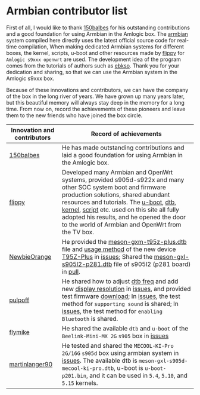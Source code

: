 # Armbian contributor list

First of all, I would like to thank [150balbes](https://github.com/150balbes) for his outstanding contributions and a good foundation for using Armbian in the Amlogic box. The [armbian](https://github.com/armbian/build) system compiled here directly uses the latest official source code for real-time compilation, When making dedicated Armbian systems for different boxes, the kernel, scripts, u-boot and other resources made by [flippy](https://github.com/unifreq/openwrt_packit) for `Amlogic s9xxx openwrt` are used. The development idea of the program comes from the tutorials of authors such as [ebkso](https://www.kflyo.com/howto-compile-armbian-for-n1-box). Thank you for your dedication and sharing, so that we can use the Armbian system in the Amlogic s9xxx box.

Because of these innovations and contributors, we can have the company of the box in the long river of years. We have grown up many years later, but this beautiful memory will always stay deep in the memory for a long time. From now on, record the achievements of these pioneers and leave them to the new friends who have joined the box circle.

| Innovation and contributors | Record of achievements |
| ---- | ---- |
| [150balbes](https://github.com/150balbes) | He has made outstanding contributions and laid a good foundation for using Armbian in the Amlogic box. |
| [flippy](https://github.com/unifreq) | Developed many Armbian and OpenWrt systems, provided s905d-s922x and many other SOC system boot and firmware production solutions, shared abundant resources and tutorials. The [u-boot](build-armbian/amlogic-u-boot), [dtb](build-armbian/amlogic-dtb), [kernel](https://github.com/ophub/kernel/tree/main/pub/stable), [script](build-armbian/common-files/files/usr/sbin) etc. used on this site all fully adopted his results, and he opened the door to the world of Armbian and OpenWrt from the TV box. |
| [NewbieOrange](https://github.com/NewbieOrange) | He provided the [meson-gxm-t95z-plus.dtb](https://github.com/ophub/amlogic-s9xxx-armbian/blob/main/build-armbian/amlogic-dtb/meson-gxm-t95z-plus.dtb) file and [usage method](build-armbian/common-files/patches/boot/s912-t95z-plus) of the new device [T95Z-Plus](https://www.tokopedia.com/search?st=product&q=t95z%20plus) in [issues](https://github.com/ophub/amlogic-s9xxx-armbian/issues/22#issuecomment-968260448); Shared the [meson-gxl-s905l2-p281.dtb](build-armbian/amlogic-dtb/meson-gxl-s905l2-p281.dtb) file of s905l2 (p281 board) in [pull](https://github.com/ophub/amlogic-s9xxx-armbian/pull/29). |
| [pulpoff](https://github.com/pulpoff) | He shared how to adjust [dtb freq](https://github.com/armbian/build/commit/d0831a7ce191759011d8a0f23019acebc2348149) and add new [display resolution](https://github.com/tobetter/linux/commit/248da29964751908c36e2c5558385ec09aed87ad) in [issues](https://github.com/ophub/amlogic-s9xxx-armbian/issues/31#issuecomment-974982500), and provided test firmware [download](https://vp5.net/king/); In [issues](https://github.com/ophub/amlogic-s9xxx-armbian/issues/36), the test method for `supporting sound` is shared; In [issues](https://github.com/ophub/amlogic-s9xxx-armbian/issues/34), the test method for `enabling Bluetooth` is shared. |
| [flymike](https://github.com/flymike) | He shared the available `dtb` and `u-boot` of the `Beelink-Mini-MX 2G` `s905` box in [issues](https://github.com/ophub/amlogic-s9xxx-armbian/issues/57) |
| [martinlanger90](https://github.com/martinlanger90) | He tested and shared the `MECOOL-KI-Pro 2G/16G` `s905d` box using armbian system in [issues](https://github.com/ophub/amlogic-s9xxx-armbian/issues/59). The available dtb is `meson-gxl-s905d-mecool-ki-pro.dtb`, u-boot is `u-boot-p201.bin`, and it can be used in `5.4`, `5.10`, and `5.15` kernels. |

